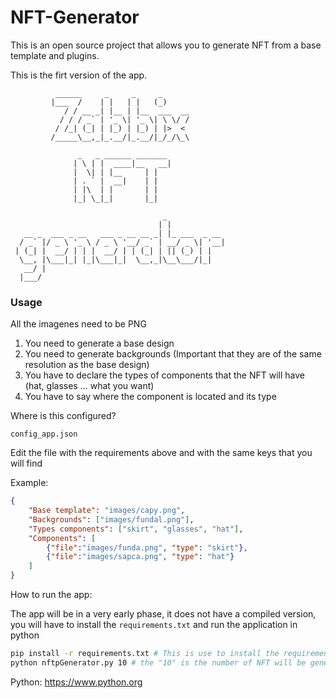 # NFT-Generator
This is an open source project that allows you to generate NFT from a base template and plugins.

This is the firt version of the app.
```
          ______     _     _     _      
         |___  /    | |   | |   (_)     
            / / __ _| |__ | |__  ___  __
           / / / _` | '_ \| '_ \| \ \/ /
          / /_| (_| | |_) | |_) | |>  < 
         /_____\__,_|_.__/|_.__/|_/_/\_\
                                                           
               _   _ ______ _______ 
              | \ | |  ____|__   __|
              |  \| | |__     | |   
              | . ` |  __|    | |   
              | |\  | |       | |   
              |_| \_|_|       |_|   
                                    
                                  _             
                                 | |            
   __ _  ___ _ __   ___ _ __ __ _| |_ ___  _ __ 
  / _` |/ _ \ '_ \ / _ \ '__/ _` | __/ _ \| '__|
 | (_| |  __/ | | |  __/ | | (_| | || (_) | |   
  \__, |\___|_| |_|\___|_|  \__,_|\__\___/|_|   
   __/ |                                        
  |___/   
```

### **Usage**
All the imagenes need to be PNG
1. You need to generate a base design
2. You need to generate backgrounds (Important that they are of the same resolution as the base design)
3. You have to declare the types of components that the NFT will have (hat, glasses ... what you want)
4. You have to say where the component is located and its type

Where is this configured?
```
config_app.json
```
Edit the file with the requirements above and with the same keys that you will find

Example:
```json
{
    "Base template": "images/capy.png",
    "Backgrounds": ["images/fundal.png"],
    "Types components": ["skirt", "glasses", "hat"],
    "Components": [
        {"file":"images/funda.png", "type": "skirt"},
        {"file":"images/sapca.png", "type": "hat"}
    ]
}
```

How to run the app:

The app will be in a very early phase, it does not have a compiled version, you will have to install the `requirements.txt` and run the application in python

```sh
pip install -r requirements.txt # This is use to install the requirements of the app
python nftpGenerator.py 10 # the "10" is the number of NFT will be generate
```
Python:
https://www.python.org